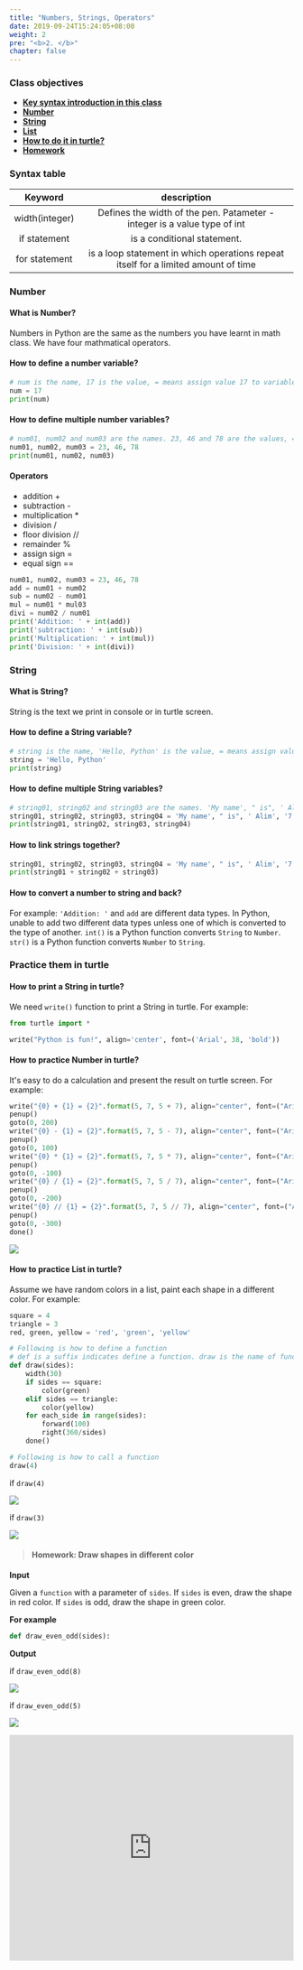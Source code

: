 ```yaml
---
title: "Numbers, Strings, Operators"
date: 2019-09-24T15:24:05+08:00
weight: 2
pre: "<b>2. </b>"
chapter: false
---
```


### Class objectives
- [**Key syntax introduction in this class**](#syntax-table)
- [**Number**](#number)
- [**String**](#string)
- [**List**](#list)
- [**How to do it in turtle?**](#practice-them-in-turtle)
- [**Homework**](#homework)

### Syntax table

|  <center>Keyword</center>  |  <center>description</center>  |
|:----------|:-------------:|
|  <center>width(integer)</center>   | Defines the width of the pen. Patameter - integer is a value type of int |
|  <center>if statement</center>   | is a conditional statement. |
|  <center>for statement</center>   | is a loop statement in which operations repeat itself for a limited amount of time |

### Number

#### What is Number?
Numbers in Python are the same as the numbers you have learnt in math class. We have four mathmatical operators.

#### How to define a number variable?

```python
# num is the name, 17 is the value, = means assign value 17 to variable num
num = 17
print(num)
```

#### How to define multiple number variables?

```python
# num01, num02 and num03 are the names. 23, 46 and 78 are the values, = means assign values 23, 46 and 78 to variables num01, num02 and num03.
num01, num02, num03 = 23, 46, 78
print(num01, num02, num03)
```

#### Operators

- addition +
- subtraction -
- multiplication *
- division /
- floor division //
- remainder %
- assign sign =
- equal sign ==

```python
num01, num02, num03 = 23, 46, 78
add = num01 + num02
sub = num02 - num01
mul = num01 * mul03
divi = num02 / num01
print('Addition: ' + int(add))
print('subtraction: ' + int(sub))
print('Multiplication: ' + int(mul))
print('Division: ' + int(divi))
```

### String

#### What is String?
String is the text we print in console or in turtle screen.

#### How to define a String variable?
```python
# string is the name, 'Hello, Python' is the value, = means assign value 'Hello, Python' to variable string
string = 'Hello, Python'
print(string)
```

#### How to define multiple String variables?

```python
# string01, string02 and string03 are the names. 'My name', " is", ' Alim' and '7' are the values, = means assign values 'My name', " is", ' Alim' and '7' to variables string01, string02 and num03.
string01, string02, string03, string04 = 'My name', " is", ' Alim', '7'
print(string01, string02, string03, string04)
```

#### How to link strings together?

```python
string01, string02, string03, string04 = 'My name', " is", ' Alim', '7'
print(string01 + string02 + string03)
```

#### How to convert a number to string and back?

For example: `'Addition: '` and `add` are different data types. In Python, unable to add two different data types unless one of which is converted to the type of another. `int()` is a Python function converts `String` to `Number`. `str()` is a Python function converts `Number` to `String`.

### Practice them in turtle

#### How to print a String in turtle?
We need `write()` function to print a String in turtle. For example:

```python
from turtle import *

write("Python is fun!", align='center', font=('Arial', 38, 'bold'))
```

#### How to practice Number in turtle?
It's easy to do a calculation and present the result on turtle screen. For example:

```python
write("{0} + {1} = {2}".format(5, 7, 5 + 7), align="center", font=("Arial", 48, "bold"))
penup()
goto(0, 200)
write("{0} - {1} = {2}".format(5, 7, 5 - 7), align="center", font=("Arial", 48, "bold"))
penup()
goto(0, 100)
write("{0} * {1} = {2}".format(5, 7, 5 * 7), align="center", font=("Arial", 48, "bold"))
penup()
goto(0, -100)
write("{0} / {1} = {2}".format(5, 7, 5 / 7), align="center", font=("Arial", 48, "bold"))
penup()
goto(0, -200)
write("{0} // {1} = {2}".format(5, 7, 5 // 7), align="center", font=("Arial", 48, "bold"))
penup()
goto(0, -300)
done()
```

![](/images/turtle/operators.png)

#### How to practice List in turtle?
Assume we have random colors in a list, paint each shape in a different color. For example:

```python
square = 4
triangle = 3
red, green, yellow = 'red', 'green', 'yellow'

# Following is how to define a function
# def is a suffix indicates define a function. draw is the name of function. sides is the parameter. We'll talk about more details in following classes.
def draw(sides):
	width(30)
	if sides == square:
		color(green)
	elif sides == triangle:
		color(yellow)
	for each_side in range(sides):
		forward(100)
		right(360/sides)
	done()

# Following is how to call a function
draw(4)
```

if `draw(4)`

![](/images/turtle/green_square.png)

if `draw(3)`

![](/images/turtle/yellow_triangle.png)

> #### Homework: Draw shapes in different color

**Input**

Given a `function` with a parameter of `sides`. If `sides` is even, draw the shape in red color. If `sides` is odd, draw the shape in green color.

**For example**

```python
def draw_even_odd(sides):
```

**Output**

if `draw_even_odd(8)`

![](/images/turtle/red_polygon.png)

if `draw_even_odd(5)`

![](/images/turtle/green_polygon.png)

<iframe src="https://trinket.io/embed/python/b9b4074bb7" width="100%" height="400" frameborder="0" marginwidth="0" marginheight="0" allowfullscreen></iframe>